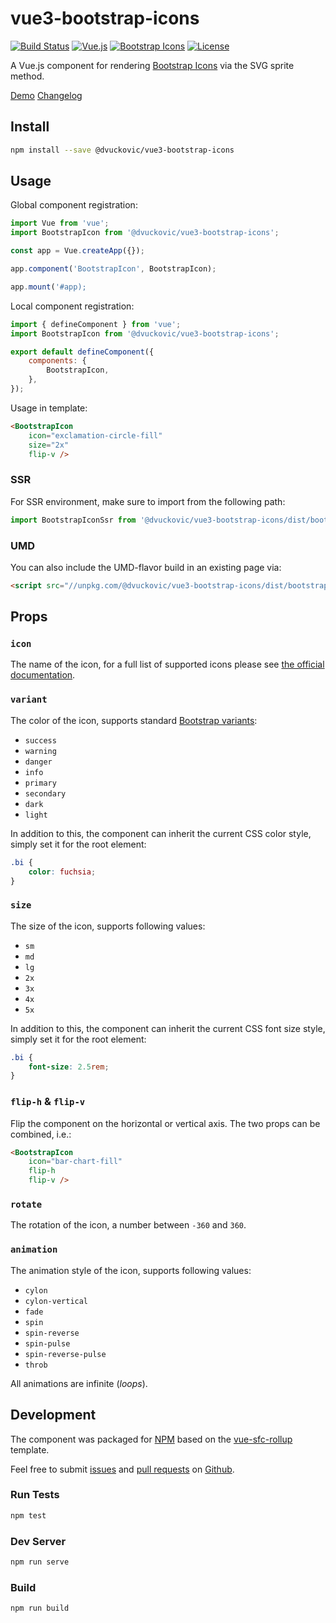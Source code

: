 # vue3-bootstrap-icons

[![Build Status](https://img.shields.io/github/workflow/status/dvuckovic/vue3-bootstrap-icons/Test)](https://github.com/dvuckovic/vue3-bootstrap-icons/actions/workflows/checks.yml)
[![Vue.js](https://img.shields.io/github/package-json/dependency-version/dvuckovic/vue3-bootstrap-icons/dev/vue)](https://vuejs.org/)
[![Bootstrap Icons](https://img.shields.io/github/package-json/dependency-version/dvuckovic/vue3-bootstrap-icons/bootstrap-icons)](https://icons.getbootstrap.com/)
[![License](https://img.shields.io/github/package-json/license/dvuckovic/vue3-bootstrap-icons?color=white)](http://www.wtfpl.net/)

A Vue.js component for rendering [Bootstrap Icons](https://icons.getbootstrap.com/) via the SVG sprite method.

[Demo] [Changelog]

## Install

```sh
npm install --save @dvuckovic/vue3-bootstrap-icons
```

## Usage

Global component registration:

```js
import Vue from 'vue';
import BootstrapIcon from '@dvuckovic/vue3-bootstrap-icons';

const app = Vue.createApp({});

app.component('BootstrapIcon', BootstrapIcon);

app.mount('#app);
```

Local component registration:

```js
import { defineComponent } from 'vue';
import BootstrapIcon from '@dvuckovic/vue3-bootstrap-icons';

export default defineComponent({
    components: {
        BootstrapIcon,
    },
});
```

Usage in template:

```html
<BootstrapIcon
    icon="exclamation-circle-fill"
    size="2x"
    flip-v />
```

### SSR

For SSR environment, make sure to import from the following path:

```js
import BootstrapIconSsr from '@dvuckovic/vue3-bootstrap-icons/dist/bootstrap-icon.ssr';
```

### UMD

You can also include the UMD-flavor build in an existing page via:

```html
<script src="//unpkg.com/@dvuckovic/vue3-bootstrap-icons/dist/bootstrap-icon.min.js"></script>
```

## Props

### `icon`

The name of the icon, for a full list of supported icons please see [the official documentation](https://icons.getbootstrap.com/#icons).

### `variant`

The color of the icon, supports standard [Bootstrap variants](https://getbootstrap.com/docs/5.0/customize/color/#theme-colors):

* `success`
* `warning`
* `danger`
* `info`
* `primary`
* `secondary`
* `dark`
* `light`

In addition to this, the component can inherit the current CSS color style, simply set it for the root element:

```css
.bi {
    color: fuchsia;
}
```

### `size`

The size of the icon, supports following values:

* `sm`
* `md`
* `lg`
* `2x`
* `3x`
* `4x`
* `5x`

In addition to this, the component can inherit the current CSS font size style, simply set it for the root element:

```css
.bi {
    font-size: 2.5rem;
}
```

### `flip-h` & `flip-v`

Flip the component on the horizontal or vertical axis. The two props can be combined, i.e.:

```html
<BootstrapIcon
    icon="bar-chart-fill"
    flip-h
    flip-v />
```

### `rotate`

The rotation of the icon, a number between `-360` and `360`.

### `animation`

The animation style of the icon, supports following values:

* `cylon`
* `cylon-vertical`
* `fade`
* `spin`
* `spin-reverse`
* `spin-pulse`
* `spin-reverse-pulse`
* `throb`

All animations are infinite (_loops_).

## Development

The component was packaged for [NPM](https://www.npmjs.com) based on the [vue-sfc-rollup](https://github.com/team-innovation/vue-sfc-rollup) template.

Feel free to submit [issues](https://github.com/dvuckovic/vue3-bootstrap-icons/issues) and [pull requests](https://github.com/dvuckovic/vue3-bootstrap-icons/pulls) on [Github](https://github.com/dvuckovic/vue3-bootstrap-icons).

### Run Tests

```sh
npm test
```

### Dev Server

```sh
npm run serve
```

### Build

```sh
npm run build
```

[Demo]: https://dvuckovic.com/2021/03/12/vue-bootstrap-icons/
[Changelog]: ./CHANGELOG.md
